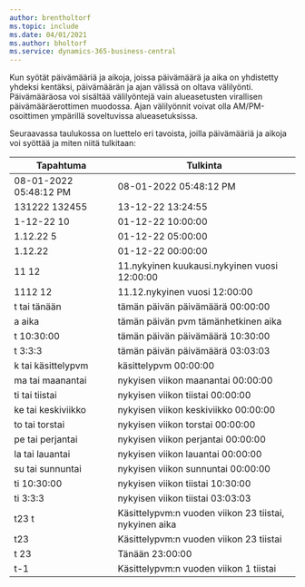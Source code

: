 ```yaml
---
author: brentholtorf
ms.topic: include
ms.date: 04/01/2021
ms.author: bholtorf
ms.service: dynamics-365-business-central
---
```

Kun syötät päivämääriä ja aikoja, joissa päivämäärä ja aika on yhdistetty yhdeksi kentäksi, päivämäärän ja ajan välissä on oltava välilyönti. Päivämääräosa voi sisältää välilyöntejä vain alueasetusten virallisen päivämääräerottimen muodossa. Ajan välilyönnit voivat olla AM/PM-osoittimen ympärillä soveltuvissa alueasetuksissa.

<!--It is also possible to enter only a date in a datetime field, but it is not possible to enter only a time.-->

Seuraavassa taulukossa on luettelo eri tavoista, joilla päivämääriä ja aikoja voi syöttää ja miten niitä tulkitaan:  

|Tapahtuma|Tulkinta|
|---------------|------------------------|
|08-01-2022 05:48:12 PM|08\-01\-2022 05:48:12 PM|
|131222 132455|13-12-22 13:24:55|
|1-12-22 10|01-12-22 10:00:00|
|1.12.22 5|01-12-22 05:00:00|
|1.12.22|01-12-22 00:00:00|
|11 12|11.nykyinen kuukausi.nykyinen vuosi 12:00:00|
|1112 12|11.12.nykyinen vuosi 12:00:00|
|t tai tänään|tämän päivän päivämäärä 00:00:00|
|a aika|tämän päivän pvm tämänhetkinen aika|
|t 10:30:00|tämän päivän päivämäärä 10:30:00|
|t 3:3:3|tämän päivän päivämäärä 03:03:03|
|k tai käsittelypvm|käsittelypvm 00:00:00|
|ma tai maanantai|nykyisen viikon maanantai 00:00:00|
|ti tai tiistai|nykyisen viikon tiistai 00:00:00|
|ke tai keskiviikko|nykyisen viikon keskiviikko 00:00:00|
|to tai torstai|nykyisen viikon torstai 00:00:00|
|pe tai perjantai|nykyisen viikon perjantai 00:00:00|
|la tai lauantai|nykyisen viikon lauantai 00:00:00|
|su tai sunnuntai|nykyisen viikon sunnuntai 00:00:00|
|ti 10:30:00|nykyisen viikon tiistai 10:30:00|
|ti 3:3:3|nykyisen viikon tiistai 03:03:03|
|t23 t|Käsittelypvm:n vuoden viikon 23 tiistai, nykyinen aika|
|t23|Käsittelypvm:n vuoden viikon 23 tiistai|
|t 23|Tänään 23:00:00|
|t-1|Käsittelypvm:n vuoden viikon 1 tiistai|


